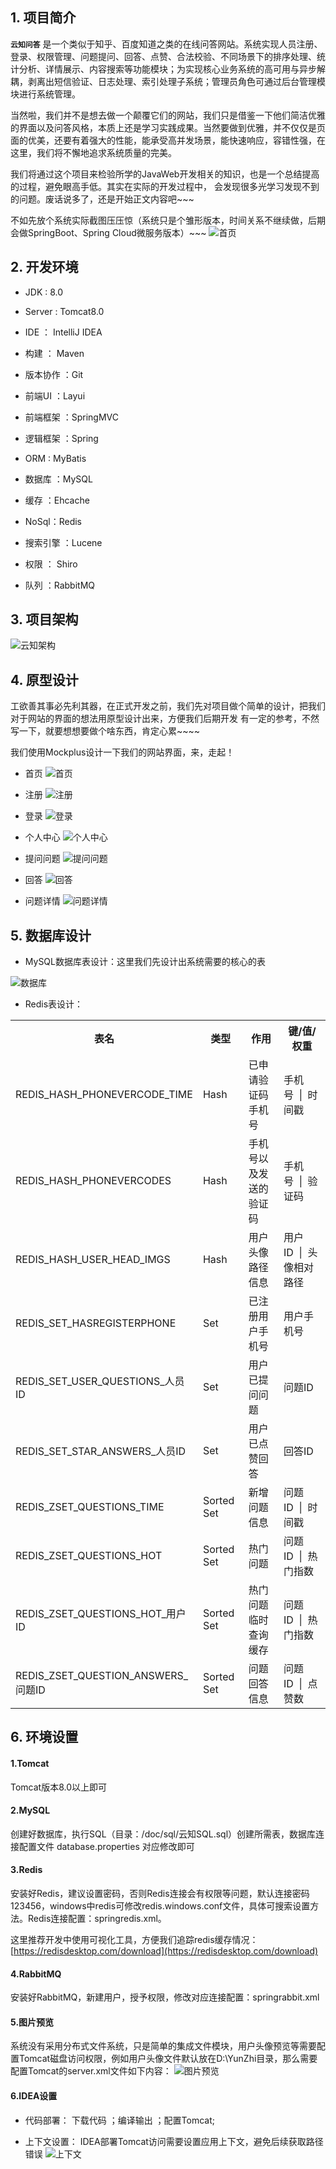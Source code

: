 ## 1. 项目简介
**`云知问答`** 是一个类似于知乎、百度知道之类的在线问答网站。系统实现人员注册、登录、权限管理、问题提问、回答、点赞、合法校验、不同场景下的排序处理、统计分析、详情展示、内容搜索等功能模块；为实现核心业务系统的高可用与异步解耦，剥离出短信验证、日志处理、索引处理子系统；管理员角色可通过后台管理模块进行系统管理。

当然啦，我们并不是想去做一个颠覆它们的网站，我们只是借鉴一下他们简洁优雅的界面以及问答风格，本质上还是学习实践成果。当然要做到优雅，并不仅仅是页面的优美，还要有着强大的性能，能承受高并发场景，能快速响应，容错性强，在这里，我们将不懈地追求系统质量的完美。

我们将通过这个项目来检验所学的JavaWeb开发相关的知识，也是一个总结提高的过程，避免眼高手低。其实在实际的开发过程中，
会发现很多光学习发现不到的问题。废话说多了，还是开始正文内容吧~~~

不如先放个系统实际截图压压惊（系统只是个雏形版本，时间关系不继续做，后期会做SpringBoot、Spring Cloud微服务版本）~~~
![首页](https://raw.githubusercontent.com/SkyYongFly/YunZhi/master/doc/img/%E7%B3%BB%E7%BB%9F%E9%A6%96%E9%A1%B5.png "首页")
## 2. 开发环境
* JDK  : 8.0
+ Server : Tomcat8.0
* IDE  ： IntelliJ IDEA  
- 构建  ：  Maven  
* 版本协作 ：Git
- 前端UI  ：Layui 
* 前端框架 ：SpringMVC
+ 逻辑框架 ：Spring
- ORM  :  MyBatis
* 数据库 ：MySQL
+ 缓存 ：Ehcache
- NoSql：Redis
+ 搜索引擎 ：Lucene
* 权限 ： Shiro
- 队列 ：RabbitMQ 
     
## 3. 项目架构
![云知架构](https://raw.githubusercontent.com/SkyYongFly/YunZhi/master/doc/img/%E4%BA%91%E7%9F%A5%E6%9E%B6%E6%9E%84.png "云知架构")
## 4. 原型设计
工欲善其事必先利其器，在正式开发之前，我们先对项目做个简单的设计，把我们对于网站的界面的想法用原型设计出来，方便我们后期开发
有一定的参考，不然写一下，就要想想要做个啥东西，肯定心累~~~~

我们使用Mockplus设计一下我们的网站界面，来，走起！

* 首页
![首页](https://raw.githubusercontent.com/SkyYongFly/YunZhi/master/doc/img/index.jpg "首页")
- 注册
![注册](https://raw.githubusercontent.com/SkyYongFly/YunZhi/master/doc/img/register.jpg "注册")
+ 登录
![登录](https://raw.githubusercontent.com/SkyYongFly/YunZhi/master/doc/img/login.jpg "登录")
* 个人中心
![个人中心](https://raw.githubusercontent.com/SkyYongFly/YunZhi/master/doc/img/user.jpg "个人中心")
- 提问问题
![提问问题](https://raw.githubusercontent.com/SkyYongFly/YunZhi/master/doc/img/question.jpg "提问问题")
+ 回答
![回答](https://raw.githubusercontent.com/SkyYongFly/YunZhi/master/doc/img/answer.jpg "回答")
- 问题详情
![问题详情](https://raw.githubusercontent.com/SkyYongFly/YunZhi/master/doc/img/question_detail.jpg "问题详情")

## 5. 数据库设计
* MySQL数据库表设计：这里我们先设计出系统需要的核心的表

![数据库](https://raw.githubusercontent.com/SkyYongFly/YunZhi/master/doc/sql/database.png "数据库")

+ Redis表设计：

<table>
	<tr>
		<th style="width:200px">表名</th>
		<th style="width:100px">类型</th>
		<th style="width:200px">作用</th>
		<th style="width:250px">键/值/权重</th>
	</tr> 
	<tr>
		<td>REDIS_HASH_PHONEVERCODE_TIME</td>
		<td>Hash</td> 
		<td>已申请验证码手机号</td>
		<td>手机号&nbsp;&nbsp;|&nbsp;&nbsp;时间戳</td>
	</tr> 
	<tr>
		<td>REDIS_HASH_PHONEVERCODES</td>
	     	<td>Hash</td> 
	     	<td>手机号以及发送的验证码</td>
	     	<td>手机号&nbsp;&nbsp;|&nbsp;&nbsp;验证码</td>
	</tr>
	<tr>
		<td>REDIS_HASH_USER_HEAD_IMGS</td>
	     	<td>Hash</td> 
	     	<td>用户头像路径信息</td> 
		<td>用户ID&nbsp;&nbsp;|&nbsp;&nbsp;头像相对路径</td> 
	</tr> 
        <tr>
		<td>REDIS_SET_HASREGISTERPHONE</td>
	     	<td>Set</td> 
	     	<td>已注册用户手机号</td> 
		<td>用户手机号</td> 
	</tr> 
     <tr>
		<td>REDIS_SET_USER_QUESTIONS_人员ID</td>
	    	 <td>Set</td> 
	     	<td>用户已提问问题</td> 
		<td>问题ID</td> 
	</tr> 
     <tr>
		<td>REDIS_SET_STAR_ANSWERS_人员ID</td>
	     	<td>Set</td> 
	     	<td>用户已点赞回答</td> 
		<td>回答ID</td> 
	</tr> 
     <tr>
		<td>REDIS_ZSET_QUESTIONS_TIME</td>
	     	<td>Sorted Set</td> 
	     	<td>新增问题信息</td> 
		<td>问题ID&nbsp;&nbsp;|&nbsp;&nbsp;时间戳</td>  
	</tr> 
     <tr>
		<td>REDIS_ZSET_QUESTIONS_HOT</td>
	     	<td>Sorted Set</td> 
	     	<td>热门问题</td> 
		<td>问题ID&nbsp;&nbsp;|&nbsp;&nbsp;热门指数</td> 
	</tr> 
     <tr>
		<td>REDIS_ZSET_QUESTIONS_HOT_用户ID</td>
	     	<td>Sorted Set</td> 
	     	<td>热门问题临时查询缓存</td> 
		<td>问题ID&nbsp;&nbsp;|&nbsp;&nbsp;热门指数</td> 
	</tr> 
     <tr>
		<td>REDIS_ZSET_QUESTION_ANSWERS_问题ID</td>
	     	<td>Sorted Set</td> 
	     	<td>问题回答信息</td> 
		<td>问题ID&nbsp;&nbsp;|&nbsp;&nbsp;点赞数</td> 
	</tr> 
</table>

## 6. 环境设置
#### 1.Tomcat  
Tomcat版本8.0以上即可

#### 2.MySQL  
创建好数据库，执行SQL（目录：/doc/sql/云知SQL.sql）创建所需表，数据库连接配置文件 database.properties 对应修改即可

#### 3.Redis  
安装好Redis，建议设置密码，否则Redis连接会有权限等问题，默认连接密码123456，windows中redis可修改redis.windows.conf文件，具体可搜索设置方法。Redis连接配置：springredis.xml。

这里推荐开发中使用可视化工具，方便我们追踪redis缓存情况：[https://redisdesktop.com/download](https://redisdesktop.com/download)

#### 4.RabbitMQ   
安装好RabbitMQ，新建用户，授予权限，修改对应连接配置：springrabbit.xml

#### 5.图片预览
系统没有采用分布式文件系统，只是简单的集成文件模块，用户头像预览等需要配置Tomcat磁盘访问权限，例如用户头像文件默认放在D:\\YunZhi目录，那么需要配置Tomcat的server.xml文件如下内容：
![图片预览](https://github.com/SkyYongFly/YunZhi/blob/master/doc/img/path.png "图片预览")

#### 6.IDEA设置
* 代码部署：    下载代码 ；编译输出 ；配置Tomcat;
+ 上下文设置：   IDEA部署Tomcat访问需要设置应用上下文，避免后续获取路径错误
![上下文](https://github.com/SkyYongFly/YunZhi/blob/master/doc/img/contextpath.png "上下文")
